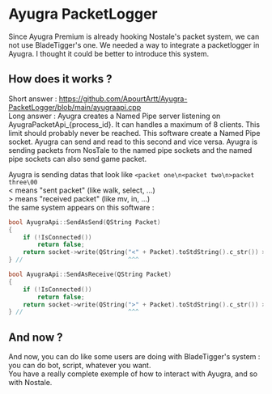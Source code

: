 # Ayugra PacketLogger

Since Ayugra Premium is already hooking Nostale's packet system, we can not use BladeTigger's one. We needed a way to integrate a packetlogger in Ayugra. I thought it could be better to introduce this system.

## How does it works ?

Short answer : https://github.com/ApourtArtt/Ayugra-PacketLogger/blob/main/ayugraapi.cpp \
Long answer :
Ayugra creates a Named Pipe server listening on AyugraPacketApi_{process_id}. It can handles a maximum of 8 clients. This limit should probably never be reached.
This software create a Named Pipe socket.
Ayugra can send and read to this second and vice versa. Ayugra is sending packets from NosTale to the named pipe sockets and the named pipe sockets can also send game packet.

Ayugra is sending datas that look like `<packet one\n<packet two\n>packet three\00`\
< means "sent packet" (like walk, select, ...)\
\> means "received packet" (like mv, in, ...)\
the same system appears on this software :
```cpp
bool AyugraApi::SendAsSend(QString Packet)
{
    if (!IsConnected())
        return false;
    return socket->write(QString("<" + Packet).toStdString().c_str()) > 0;
} //                             ^^^

bool AyugraApi::SendAsReceive(QString Packet)
{
    if (!IsConnected())
        return false;
    return socket->write(QString(">" + Packet).toStdString().c_str()) > 0;
} //                             ^^^
```

## And now ?

And now, you can do like some users are doing with BladeTigger's system : you can do bot, script, whatever you want.\
You have a really complete exemple of how to interact with Ayugra, and so with Nostale.
